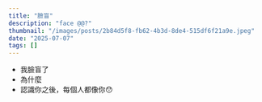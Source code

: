 ```yaml
---
title: "臉盲"
description: "face @@?"
thumbnail: "/images/posts/2b84d5f8-fb62-4b3d-8de4-515df6f21a9e.jpeg"
date: "2025-07-07"
tags: []
---
```

- 我臉盲了
- 為什麼
- 認識你之後，每個人都像你😯
